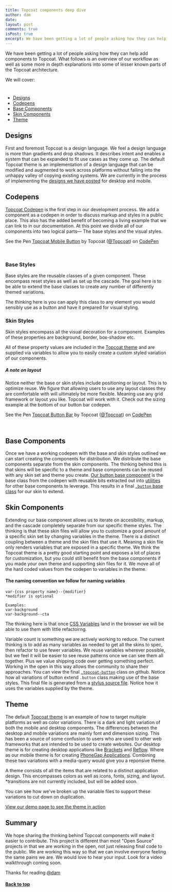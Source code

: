 ```yaml
---
title: Topcoat components deep dive
author: dam
date:
layout: post
comments: true
isPost: true
excerpt: We have been getting a lot of people asking how they can help add components to Topcoat. What follows is an overview of our proposed workflow as well as some more in depth explanations into some of lesser known parts of the Topcoat architecture.
---
```


We have been getting a lot of people asking how they can help add components to Topcoat. What follows is an overview of our workflow as well as some more in depth explanations into some of lesser known parts of the Topcoat architecture.

We will cover:
# <a id="toc"></a>
* [Designs](#design)
* [Codepens](#codepens)
* [Base Components](#base)
* [Skin Components](#skins)
* [Theme](#theme)

## <a href="design"></a>Designs

First and foremost Topcoat is a design language. We feel a design language is more than gradients and drop shadows. It describes intent and enables a system that can be expanded to fit use cases as they come up. The default Topcoat theme is an implementation of a design language that can be modified and augmented to work across platforms without falling into the unhappy valley of copying existing systems. We are currently in the process of implementing the [designs we have posted](https://github.com/topcoat/design) for desktop and mobile.

## <a href="codepens"></a>Codepens

[Topcoat Codepen](http://codepen.io/Topcoat) is the first step in our development process. We add a component as a codepen in order to discuss markup and styles in a public place. This also has the added benefit of becoming a living example that we can link to in our documentation. At this point we divide all of our components into two logical parts— The base styles and the visual styles.

<p data-height="600" data-theme-id="0" data-slug-hash="DpKtf" data-user="Topcoat" data-default-tab="result" class='codepen'>See the Pen <a href='http://codepen.io/Topcoat/pen/DpKtf'>Topcoat Mobile Button</a> by Topcoat (<a href='http://codepen.io/Topcoat'>@Topcoat</a>) on <a href='http://codepen.io'>CodePen</a></p>
<script async src="http://codepen.io/assets/embed/ei.js"></script>
<br>

### Base Styles

Base styles are the reusable classes of a given component. These encompass reset styles as well as set up the cascade. The goal here is to be able to extend the base classes to create any number of differently themed variations.

<script src="https://gist.github.com/kristoferjoseph/6301264.js"></script>

The thinking here is you can apply this class to any element you would sensibly use as a button and have it prepared for visual styling.

### Skin Styles

Skin styles encompass all the visual decoration for a component. Examples of these properties are background, border, box-shadow etc.

<script src="https://gist.github.com/kristoferjoseph/6301268.js"></script>

All of these property values are included in the [Topcoat theme](https://github.com/topcoat/theme) and are supplied via variables to allow you to easily create a custom styled variation of our components.

##### A note on layout

Notice neither the base or skin styles include positioning or layout. This is to optimize reuse. We figure that allowing users to use any layout classes they are comfortable with will ultimately be more flexible. Meaning use any grid framework or layout you like. Topcoat will work with it. Check out the sizing example at the bottom of our button bar codepen.

<p data-height="500" data-theme-id="0" data-slug-hash="kdKyg" data-user="Topcoat" data-default-tab="result" class='codepen'>See the Pen <a href='http://codepen.io/Topcoat/pen/kdKyg'>Topcoat Button Bar</a> by Topcoat (<a href='http://codepen.io/Topcoat'>@Topcoat</a>) on <a href='http://codepen.io'>CodePen</a></p>
<script async src="http://codepen.io/assets/embed/ei.js"></script>
<br>

## <a id="base"></a>Base Components

Once we have a working codepen with the base and skin styles outlined we can start creating the components for distribution. We distribute the base components separate from the skin components. The thinking behind this is that skins will be specific to a theme and base components can be reused with any skin set and theme you create. [Our button base component](https://github.com/topcoat/button-base/blob/master/src/button.styl) is the base class from the codepen with reusable bits extracted out into [utilities](https://github.com/topcoat/utils/blob/master/src/mixins/utils.styl) for other base components to leverage. This results in a final [`.button` base class](https://github.com/topcoat/button-base/blob/master/css/button.css) for our skin to extend.
<br>

## <a id="skins"></a>Skin Components

Extending our base component allows us to iterate on accesibility, markup, and the cascade completely separate from our specific theme styles. The thinking is that these skin files will allow you to customize a good amount of a specific skin set by changing variables in the theme. There is a distinct coupling between a theme and the skin files that use it. Meaning a skin file only renders variables that are exposed in a specific theme. We think the Topcoat theme is a pretty good starting point and exposes a lot of places for customization, but you could still benefit from the base components if you made your own theme and supporting skin files for it. We move all of the hard coded values from the codepen to variables in the theme.

#### The naming convention we follow for naming variables

	var-{css property name}--{modifier}
	*modifier is optional

	Examples:
	var-background
	var-background--cta

The thinking here is that once [CSS Variables](http://dev.w3.org/csswg/css-variables/) land in the browser we will be able to use them with little refactoirng.

Variable count is something we are actively working to reduce. The current thinking is to add as many variables as needed to get all the skins to spec, then refactor to use fewer variables. We reuse variables wherever possible, but we feel it will be easier to see reuse patterns once we can see them all together. Plus we value shipping code over getting something perfect. Working in the open in this way allows the community to share their approaches. You can view the final [`.topcoat-button`](https://github.com/topcoat/button/blob/master/css/topcoat-button-mobile-light.css) class on github. Notice how all variations of button extend `.button` class making use of the base styles. This final file is generated from a [stylus source file](https://github.com/topcoat/button/blob/master/src/topcoat-button.styl). Notice how it uses the variables supplied by the theme.

## <a id="theme"></a>Theme

The default [Topcoat theme](https://github.com/topcoat/theme) is an example of how to target multiple platforms as well as color variations. There is a dark and light variation of both the mobile and desktop components. The differences between the desktop and mobile variations are mainly font and dimension sizing. This has been a source of some confusion to users who are used to other web frameworks that are intended to be used to create websites. Our desktop theme is for creating desktop applications like [Brackets](http://brackets.io) and [Reflow](http://html.adobe.com/edge/reflow/). Where as our mobile theme is for creating [PhoneGap Applications](http://phonegap.com/app/feature/). Combining these two variations with a media-query would give you a reponsive theme.

A theme consists of all the items that are related to a distinct application design. This encompasses colors as well as icons, fonts, sizing, and layout. *transitions are not currently included, but will be added soon.

You can see how we've broken up the variable files to support these variations to cut down on duplication.

[View our demo page to see the theme in action](http://topcoat.io/topcoat/)

## Summary

We hope sharing the thinking behind Topcoat components will make it easier to contribute. This project is different than most "Open Source" projects in that we are working in the open, not just releasing final code to the public. We are working this way so that we can involve everyone feeling the same pains we are. We would love to hear your input. Look for a video walkthrough coming soon.

Thanks for reading [@dam](http://twitter.com/dam)

#### [Back to top](#toc)

